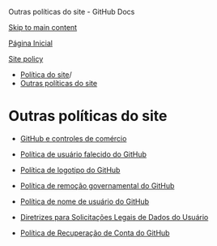 Outras políticas do site - GitHub Docs

[Skip to main content](#main-content)

[Página Inicial](/pt)

[Site policy](/pt/site-policy)

* [Política do site](/pt/site-policy)/
* [Outras políticas do site](/pt/site-policy/other-site-policies)

Outras políticas do site
==========

* [GitHub e controles de comércio](/pt/site-policy/other-site-policies/github-and-trade-controls)

* [Política de usuário falecido do GitHub](/pt/site-policy/other-site-policies/github-deceased-user-policy)

* [Política de logotipo do GitHub](/pt/site-policy/other-site-policies/github-logo-policy)

* [Política de remoção governamental do GitHub](/pt/site-policy/other-site-policies/github-government-takedown-policy)

* [Política de nome de usuário do GitHub](/pt/site-policy/other-site-policies/github-username-policy)

* [Diretrizes para Solicitações Legais de Dados do Usuário](/pt/site-policy/other-site-policies/guidelines-for-legal-requests-of-user-data)

* [Política de Recuperação de Conta do GitHub](/pt/site-policy/other-site-policies/github-account-recovery-policy)
